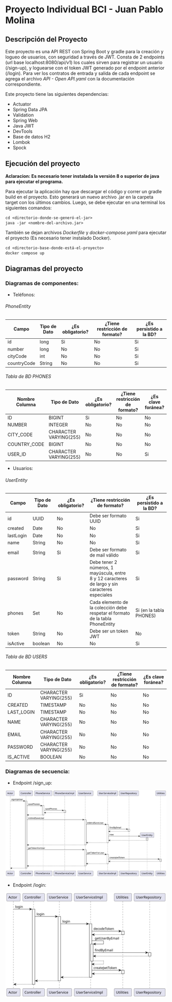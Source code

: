 # Proyecto Individual BCI - Juan Pablo Molina



## Descripción del Proyecto

Este proyecto es una API REST con Spring Boot y gradle para la creación y logueo de usuarios, con seguridad a través de JWT. Consta de 2 endpoints (url base localhost:8080/api/v1) los cuales sirven para registrar un usuario (/sign-up), y loguearse con el token JWT generado por el endpoint anterior (/login). Para ver los contratos de entrada y salida de cada endpoint se agrega el archivo *API - Open API.yaml* con la documentación correspondiente.

Este proyecto tiene las siguientes dependencias:
- Actuator
- Spring Data JPA
- Validation
- Spring Web
- Java JWT
- DevTools
- Base de datos H2
- Lombok
- Spock

## Ejecución del proyecto

**Aclaracion: Es necesario tener instalada la versión 8 o superior de java para ejecutar el programa.**

Para ejecutar la aplicación hay que descargar el código y correr un gradle build en el proyecto. Esto generará un nuevo archivo .jar en la carpeta target con los últimos cambios. Luego, se debe ejecutar en una terminal los siguientes comandos:

```
cd <directorio-donde-se-generó-el-jar>
java -jar <nombre-del-archivo.jar>
```

También se dejan archivos *Dockerfile* y *docker-compose.yaml* para ejecutar el proyecto (Es necesario tener instalado Docker).

```
cd <directorio-base-donde-está-el-proyecto>
docker compose up
```

## Diagramas del proyecto

### Diagramas de componentes:

- Teléfonos:

###### PhoneEntity

| Campo       | Tipo de Dato | ¿Es obligatorio? | ¿Tiene restricción de formato? | ¿Es persistido a la BD? |
|-------------|--------------|------------------|--------------------------------|-------------------------|
| id          | long         | Si               | No                             | Si                      |
| number      | long         | No               | No                             | Si                      |
| cityCode    | int          | No               | No                             | Si                      |
| countryCode | String       | No               | No                             | Si                      |

###### Tabla de BD PHONES

| Nombre Columna | Tipo de Dato           | ¿Es obligatorio? | ¿Tiene restricción de formato? | ¿Es clave foránea? |
|----------------|------------------------|------------------|--------------------------------|--------------------|
| ID             | BIGINT                 | Si               | No                             | No                 |
| NUMBER         | INTEGER                | No               | No                             | No                 |
| CITY\_CODE     | CHARACTER VARYING(255) | No               | No                             | No                 |
| COUNTRY\_CODE  | BIGINT                 | No               | No                             | No                 |
| USER\_ID       | CHARACTER VARYING(255) | No               | No                             | Si                 |

- Usuarios:

###### UserEntity

| Campo     | Tipo de Dato     | ¿Es obligatorio? | ¿Tiene restricción de formato?                                                                        | ¿Es persistido a la BD? |
|-----------|------------------|------------------|-------------------------------------------------------------------------------------------------------|-------------------------|
| id        | UUID             | No               | Debe ser formato UUID                                                                                 | Si                      |
| created   | Date             | No               | No                                                                                                    | Si                      |
| lastLogin | Date             | No               | No                                                                                                    | Si                      |
| name      | String           | No               | No                                                                                                    | Si                      |
| email     | String           | Si               | Debe ser formato de mail válido                                                                       | Si                      |
| password  | String           | Si               | Debe tener 2 números, 1 mayúscula, entre<br>8 y 12 caracteres de largo y sin caracteres<br>especiales | Si                      |
| phones    | Set<PhoneEntity> | No               | Cada elemento de la colección debe<br>respetar el formato de la tabla PhoneEntity                     | Si (en la tabla PHONES) |
| token     | String           | No               | Debe ser un token JWT                                                                                 | No                      |
| isActive  | boolean          | No               | No                                                                                                    | Si                      |

###### Tabla de BD USERS

| Nombre Columna | Tipo de Dato           | ¿Es obligatorio? | ¿Tiene restricción de formato? | ¿Es clave foránea? |
|----------------|------------------------|------------------|--------------------------------|--------------------|
| ID             | CHARACTER VARYING(255) | Si               | No                             | No                 |
| CREATED        | TIMESTAMP              | No               | No                             | No                 |
| LAST\_LOGIN    | TIMESTAMP              | No               | No                             | No                 |
| NAME           | CHARACTER VARYING(255) | No               | No                             | No                 |
| EMAIL          | CHARACTER VARYING(255) | No               | No                             | No                 |
| PASSWORD       | CHARACTER VARYING(255) | No               | No                             | No                 |
| IS\_ACTIVE     | BOOLEAN                | No               | No                             | No                 |

### Diagramas de secuencia:

- Endpoint /sign_up:

![Diagrama de secuencia UML para /sign_up](/src/main/resources/uml-images/Sign_up-UML.svg)

- Endpoint /login:

![Diagrama de secuencia UML para /login](/src/main/resources/uml-images/Login-UML.svg)
